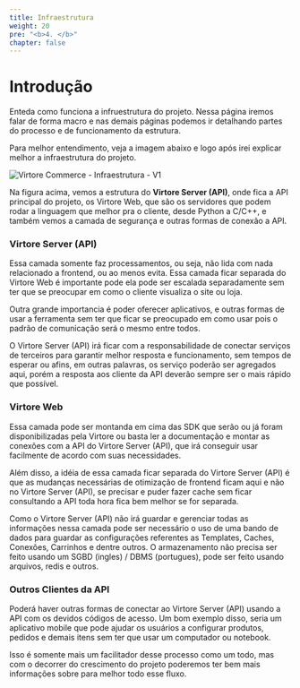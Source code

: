 ```yaml
---
title: Infraestrutura
weight: 20
pre: "<b>4. </b>"
chapter: false
---
```


# Introdução

Enteda como funciona a infruestrutura do projeto. Nessa página iremos falar de forma macro e nas demais páginas podemos ir detalhando partes do processo e de funcionamento da estrutura.

Para melhor entendimento, veja a imagem abaixo e logo após irei explicar melhor a infraestrutura do projeto.

![Virtore Commerce - Infraestrutura - V1](/docs/images/virtore-infrastruture-v1.png)

Na figura acima, vemos a estrutura do **Virtore Server (API)**, onde fica a API principal do projeto, os Virtore Web, que são os servidores que podem rodar a linguagem que melhor pra o cliente, desde Python a C/C++, e também vemos a camada de segurança e outras formas de conexão a API.

### Virtore Server (API)

Essa camada somente faz processamentos, ou seja, não lida com nada relacionado a frontend, ou ao menos evita. Essa camada ficar separada do Virtore Web é importante pode ela pode ser escalada separadamente sem ter que se preocupar em como o cliente visualiza o site ou loja.

Outra grande importancia é poder oferecer aplicativos, e outras formas de usar a ferramenta sem ter que ficar se preocupado em como usar pois o padrão de comunicação será o mesmo entre todos.

O Virtore Server (API) irá ficar com a responsabilidade de conectar serviços de terceiros para garantir melhor resposta e funcionamento, sem tempos de esperar ou afins, em outras palavras, os serviço poderão ser agregados aqui, porém a resposta aos cliente da API deverão sempre ser o mais rápido que possível.

### Virtore Web

Essa camada pode ser montanda em cima das SDK que serão ou já foram disponibilizadas pela Virtore ou basta ler a documentação e montar as conexões com a API do Virtore Server (API), que irá conseguir usar facilmente de acordo com suas necessidades.

Além disso, a idéia de essa camada ficar separada do Virtore Server (API) é que as mudanças necessárias de otimização de frontend ficam aqui e não no Virtore Server (API), se precisar e puder fazer cache sem ficar consultando a API toda hora fica bem melhor se for separada.

Como o Virtore Server (API) não irá guardar e gerenciar todas as informações nessa camada pode ser necessário o uso de uma bando de dados para guardar as configurações referentes as Templates, Caches, Conexões, Carrinhos e dentre outros. O armazenamento não precisa ser feito usando um SGBD (ingles) / DBMS (portugues), pode ser feito usando arquivos, redis e outros.

### Outros Clientes da API

Poderá haver outras formas de conectar ao Virtore Server (API) usando a API com os devidos códigos de acesso. Um bom exemplo disso, seria um aplicativo mobile que pode ajudar os usuários a configurar produtos, pedidos e demais itens sem ter que usar um computador ou notebook. 

Isso é somente mais um facilitador desse processo como um todo, mas com o decorrer do crescimento do projeto poderemos ter bem mais informações sobre para melhor todo esse fluxo.